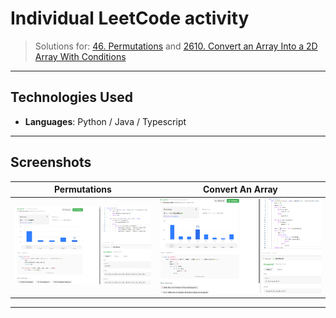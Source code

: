 #  Individual LeetCode activity

> Solutions for: [46. Permutations](https://leetcode.com/problems/permutations/description/) and [2610. Convert an Array Into a 2D Array With Conditions](https://leetcode.com/problems/convert-an-array-into-a-2d-array-with-conditions/)

---

##  Technologies Used

-  **Languages**: Python / Java / Typescript 

---

##  Screenshots

| Permutations | Convert An Array |
|--------|----------------|
| ![Permutation](Permutations/permutations.png) | ![Convert Array](Convert-Array/convert-array.png) |

---